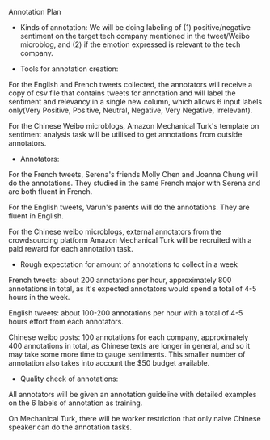 Annotation Plan

- Kinds of annotation:
We will be doing labeling of (1) positive/negative sentiment on the target tech company mentioned in the tweet/Weibo microblog, and (2) if the emotion expressed is relevant to the tech company.

- Tools for annotation creation:

For the English and French tweets collected, the annotators will receive a copy of csv file that contains tweets for annotation and will label the sentiment and relevancy in a single new column, which allows 6 input labels only(Very Positive, Positive, Neutral, Negative, Very Negative, Irrelevant).

For the Chinese Weibo microblogs, Amazon Mechanical Turk's template on sentiment analysis task will be utilised to get annotations from outside annotators.

- Annotators:

For the French tweets, Serena's friends Molly Chen and Joanna Chung will do the annotations. They studied in the same French major with Serena and are both fluent in French.

For the English tweets, Varun's parents will do the annotations. They are fluent in English.

For the Chinese weibo microblogs, external annotators from the crowdsourcing platform Amazon Mechanical Turk will be recruited with a paid reward for each annotation task.

- Rough expectation for amount of annotations to collect in a week

French tweets: about 200 annotations per hour, approximately 800 annotations in total, as it's expected annotators would spend a total of 4-5 hours in the week.

English tweets: about 100-200 annotations per hour with a total of 4-5 hours effort from each annotators.

Chinese weibo posts: 100 annotations for each company, approximately 400 annotations in total, as Chinese texts are longer in general, and so it may take some more time to gauge sentiments. This smaller number of annotation also takes into account the $50 budget available.

- Quality check of annotations:

All annotators will be given an annotation guideline with detailed examples on the 6 labels of annotation as training.

On Mechanical Turk, there will be worker restriction that only naive Chinese speaker can do the annotation tasks. 




 

